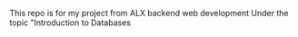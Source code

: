 This repo is for my project from ALX backend web development Under the topic "Introduction to Databases